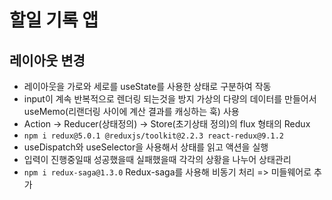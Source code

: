 # 할일 기록 앱 

## 레이아웃 변경

- 레이아웃을 가로와 세로를 useState를 사용한 상태로 구분하여 작동 <br/>
- input이 계속 반복적으로 렌더링 되는것을 방지 가상의 다량의 데이터를 만들어서 useMemo(리랜더링 사이에 계산 결과를 캐싱하는 훅) 사용<br/>
- Action -> Reducer(상태정의) -> Store(초기상태 정의)의 flux 형태의 Redux <br/>
- `npm i redux@5.0.1 @reduxjs/toolkit@2.2.3 react-redux@9.1.2`<br/>
- useDispatch와 useSelector을 사용해서 상태를 읽고 액션을 실행 <br/>
- 입력이 진행중일때 성공했을때 실패했을때 각각의 상황을 나누어 상태관리<br/>
- `npm i redux-saga@1.3.0` Redux-saga를 사용해 비동기 처리 => 미들웨어로 추가<br/>
